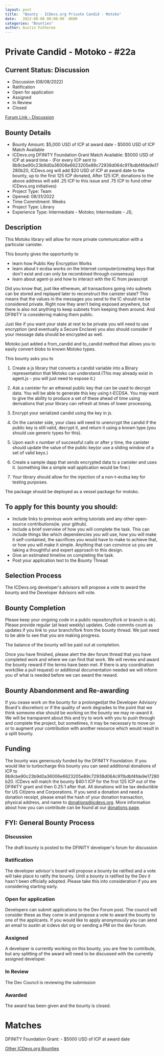 ```yaml
---
layout: post
title:  "Bounty - ICDevs.org Private Candid - Motoko"
date:   2022-08-08 00:00:00 -0600
categories: "Bounties"
author: Austin Fatheree
---
```


# Private Candid - Motoko - #22a

## Current Status: Discussion

* Discussion (08/08/2022)
* Ratification 
* Open for application
* Assigned 
* In Review 
* Closed 

[Forum Link - Discussion]()

## Bounty Details

* Bounty Amount: $5,000 USD of ICP at award date - $5000 USD of ICP Match Available
* ICDevs.org DFINITY Foundation Grant Match Available: $5000 USD of ICP at award time - (For every ICP sent to 8b9cbe90c23b9d0a36006e6623205e89c72938d064c911bdbf4fde9e17280b20, ICDevs.org will add $20 USD of ICP at award date to the bounty, up to the first 125 ICP donated, After 125 ICP, donations to the above address will add .25 ICP to this issue and .75 ICP to fund other ICDevs.org initiatives)
* Project Type: Team
* Opened: 08/31/2022
* Time Commitment: Weeks
* Project Type: Library
* Experience Type: Intermediate - Motoko; Intermediate - JS; 

## Description

This Motoko library will allow for more private communication with a particular canister.

This bounty gives the opportunity to

* learn how Public Key Encryption Works
* learn about t-ecdsa works on the Internet computer(creating keys that don't exist and can only be recombined through consensus)
* learn about agent-js and how to interact with the IC from javascript

Did you know that, just like ethereum, all transactions going into subnets can be stored and replayed later to reconstruct the canister state? This means that the values in the messages you send to the IC should not be considered private. Right now they aren’t being exposed anywhere, but there is also not anything to keep subnets from keeping them around.  And DFINITY is considering making them public.

Just like if you want your state at rest to be private you will need to use encryption (and eventually a Secure Enclave) you also should consider if your message data should be encrypted as well.

Motoko just added a from_candid and to_candid method that allows you to easily convert blobs to known Motoko types.

This bounty asks you to 

1. Create a js library that converts a candid variable into a Binary representation that Motoko can understand.(This may already exist in  agent.js - you will just need to expose it.)

2. Ask a canister for an ethereal public key that can be used to decrypt data. You will be able to generate this key using t-ECDSA. You may want to give the ability to produce a set of these ahead of time using derivations that your library can refresh at times of lower processing.

3. Encrypt your serialized candid using the key in js.

4. On the canister side, your class will need to unencrypt the candid if the public key is still valid, decrypt it, and return it using a known type.(you should use generic types for this).

5. Upon each x number of successful calls or after y time, the canister should update the value of the public key(or use a sliding window of a set of valid keys.)

6. Create a sample dapp that sends encrypted data to a canister and uses it. (something like a simple wall application would be fine.)

7. Your library should allow for the injection of a non-t-ecdsa key for testing purposes.

The package should be deployed as a vessel package for motoko.


## To apply for this bounty you should:

* Include links to previous work writing tutorials and any other open-source contributions(ie. your github).
* Include a brief overview of how you will complete the task. This can include things like which dependencies you will use, how you will make it self-contained, the sacrifices you would have to make to achieve that, or how you will make it simple. Anything that can convince us you are taking a thoughtful and expert approach to this design.
* Give an estimated timeline on completing the task.
* Post your application text to the Bounty Thread

## Selection Process

The ICDevs.org developer's advisors will propose a vote to award the bounty and the Developer Advisors will vote.

## Bounty Completion

Please keep your ongoing code in a public repository(fork or branch is ok). Please provide regular (at least weekly) updates.  Code commits count as updates if you link to your branch/fork from the bounty thread.  We just need to be able to see that you are making progress.

The balance of the bounty will be paid out at completion.

Once you have finished, please alert the dev forum thread that you have completed work and where we can find that work.  We will review and award the bounty reward if the terms have been met.  If there is any coordination work(like a pull request) or additional documentation needed we will inform you of what is needed before we can award the reward.

## Bounty Abandonment and Re-awarding

If you cease work on the bounty for a prolonged(at the Developer Advisory Board's discretion) or if the quality of work degrades to the point that we think someone else should be working on the bounty we may re-award it.  We will be transparent about this and try to work with you to push through and complete the project, but sometimes, it may be necessary to move on or to augment your contribution with another resource which would result in a split bounty.

## Funding

The bounty was generously funded by the DFINITY Foundation. If you would like to turbocharge this bounty you can seed additional donations of ICP to 8b9cbe90c23b9d0a36006e6623205e89c72938d064c911bdbf4fde9e17280b20.  ICDevs will match the bounty $40:1 ICP for the first 125 ICP out of the DFINITY grant and then 0.25:1 after that.  All donations will be tax deductible for US Citizens and Corporations.  If you send a donation and need a donation receipt, please email the hash of your donation transaction, physical address, and name to donations@icdevs.org.  More information about how you can contribute can be found at our [donations page](https://icdevs.org/donations.html).


## FYI: General Bounty Process

### Discussion

The draft bounty is posted to the DFINITY developer's forum for discussion

### Ratification

The developer advisor's board will propose a bounty be ratified and a vote will take place to ratify the bounty.  Until a bounty is ratified by the Dev it hasn't been officially adopted. Please take this into consideration if you are considering starting early.

### Open for application

Developers can submit applications to the Dev Forum post.  The council will consider these as they come in and propose a vote to award the bounty to one of the applicants.  If you would like to apply anonymously you can send an email to austin at icdevs dot org or sending a PM on the dev forum.

### Assigned

A developer is currently working on this bounty, you are free to contribute, but any splitting of the award will need to be discussed with the currently assigned developer.

### In Review

The Dev Council is reviewing the submission

### Awarded

The award has been given and the bounty is closed.

# Matches

DFINITY Foundation Grant: - $5000 USD of ICP at award date


[Other ICDevs.org Bounties](https://icdevs.org/bounties.html)

